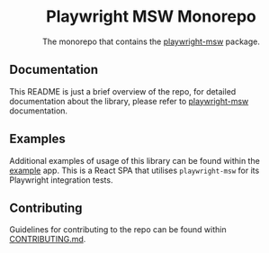 <h1 align="center">Playwright MSW Monorepo</h1>

<p align="center">The monorepo that contains the <a href="https://www.npmjs.com/package/playwright-msw">playwright-msw</a> package.</p>

## Documentation

This README is just a brief overview of the repo, for detailed documentation about the library, please refer to [playwright-msw](./packages/playwright-msw/README.md) documentation.

## Examples

Additional examples of usage of this library can be found within the [example](./packages/example/README.md) app. This is a React SPA that utilises `playwright-msw` for its Playwright integration tests.

## Contributing

Guidelines for contributing to the repo can be found within [CONTRIBUTING.md](./CONTRIBUTING.md).
